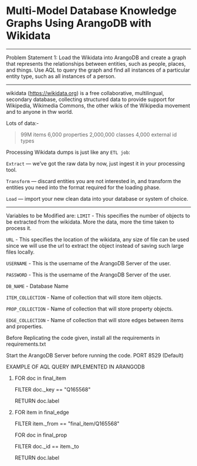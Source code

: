 # Multi-Model Database Knowledge Graphs Using ArangoDB with Wikidata
-------------------------------------------------------------------------------------

Problem Statement 1: Load the Wikidata into ArangoDB and create a graph that represents the relationships between entities, such as people, places, and things. Use AQL to query the graph and find all instances of a particular entity type, such as all instances of a person.

-------------------------------------------------------------------------------------

wikidata (https://wikidata.org) is a free collaborative, multilingual, secondary database, collecting structured data to provide support for Wikipedia, Wikimedia Commons, the other wikis of the Wikipedia movement and to anyone in thw world.

Lots of data:-
> 99M items
> 6,000 properties
> 2,000,000 classes
> 4,000 external id types

Processing Wikidata dumps is just like any `ETL job`:

`Extract` — we’ve got the raw data by now, just ingest it in your processing tool.

`Transform` — discard entities you are not interested in, and transform the entities you need into the format required for the loading phase.

`Load` — import your new clean data into your database or system of choice.

--------------------------------------------------------------------------------------

Variables to be Modified are:
`LIMIT` - This specifies the number of objects to be extracted from the wikidata. More the data, more the time taken to process it.

`URL` - This specifies the location of the wikidata, any size of file can be used since we will use the url to extract the object instead of saving such large files locally.

`USERNAME` - This is the username of the ArangoDB Server of the user.

`PASSWORD` - This is the username of the ArangoDB Server of the user.

`DB_NAME` - Database Name

`ITEM_COLLECTION` - Name of collection that will store item objects.

`PROP_COLLECTION` - Name of collection that will store property objects.

`EDGE_COLLECTION` - Name of collection that will store edges between items and properties.

Before Replicating the code given, install all the requirements in requirements.txt

Start the ArangoDB Server before running the code. PORT 8529 (Default)

EXAMPLE OF AQL QUERY IMPLEMENTED IN ARANGODB
1. FOR doc in final_item

    FILTER doc._key == "Q165568"

    RETURN doc.label

2. FOR item in final_edge

    FILTER item._from == "final_item/Q165568"

    FOR doc in final_prop

    FILTER doc._id == item._to

    RETURN doc.label
